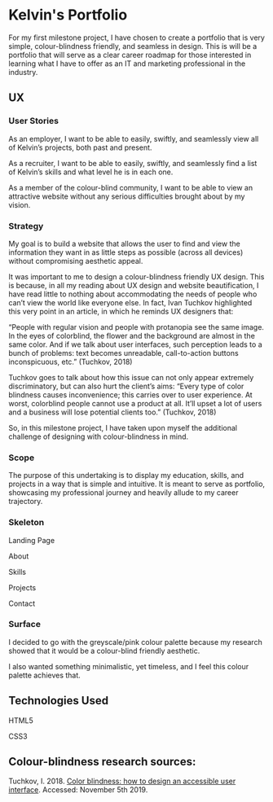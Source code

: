 # Kelvin's Portfolio

For my first milestone project, I have chosen to create a portfolio that is very simple, colour-blindness friendly, and seamless in design. This is will be a portfolio that will serve as a clear career roadmap for those interested in learning what I have to offer as an IT and marketing professional in the industry. 

## UX
### User Stories
As an employer, I want to be able to easily, swiftly, and seamlessly view all of Kelvin’s projects, both past and present.<p>
As a recruiter, I want to be able to easily, swiftly, and seamlessly find a list of Kelvin’s skills and what level he is in each one.<p>
As a member of the colour-blind community, I want to be able to view an attractive website without any serious difficulties brought about by my vision.<p>

### Strategy
My goal is to build a website that allows the user to find and view the information they want in as little steps as possible (across all devices) without compromising aesthetic appeal.<p>
It was important to me to design a colour-blindness friendly UX design. This is because, in all my reading about UX design and website beautification, I have read little to nothing about accommodating the needs of people who can’t view the world like everyone else. In fact, Ivan Tuchkov highlighted this very point in an article, in which he reminds UX designers that:<p>
“People with regular vision and people with protanopia see the same image. In the eyes of colorblind, the flower and the background are almost in the same color. And if we talk about user interfaces, such perception leads to a bunch of problems: text becomes unreadable, call-to-action buttons inconspicuous, etc.” (Tuchkov, 2018)<p>
Tuchkov goes to talk about how this issue can not only appear extremely discriminatory, but can also hurt the client’s aims:
“Every type of color blindness causes inconvenience; this carries over to user experience. At worst, colorblind people cannot use a product at all. It’ll upset a lot of users and a business will lose potential clients too.” (Tuchkov, 2018)<p>
So, in this milestone project, I have taken upon myself the additional challenge of designing with colour-blindness in mind. 

### Scope
The purpose of this undertaking is to display my education, skills, and projects in a way that is simple and intuitive. It is meant to serve as portfolio, showcasing my professional journey and heavily allude to my career trajectory. 

### Skeleton
Landing Page<p>
About<p>
Skills<p>
Projects<p>
Contact<p>

### Surface
I decided to go with the greyscale/pink colour palette because my research showed that it would be a colour-blind friendly aesthetic.<p>

I also wanted something minimalistic, yet timeless, and I feel this colour palette achieves that.<p>
  
## Technologies Used
HTML5<p>
CSS3<p>

## Colour-blindness research sources:
Tuchkov, I. 2018. <a href="https://uxdesign.cc/color-blindness-in-user-interfaces-66c27331b858">Color blindness: how to design an accessible user interface</a>. Accessed: November 5th 2019.

